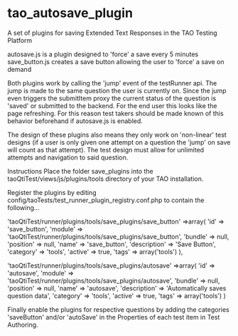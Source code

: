 # tao_autosave_plugin
 A set of plugins for saving Extended Text Responses in the TAO Testing Platform

autosave.js is a plugin designed to 'force' a save every 5 minutes
save_button.js creates a save button allowing the user to 'force' a save on demand

Both plugins work by calling the 'jump' event of the testRunner api. The jump is made to the same question the user is currently on. Since the jump even triggers the submitItem proxy the current status of the question is 'saved' or submitted to the backend. For the end user this looks like the page refreshing. For this reason test takers should be made known of this behavior beforehand if autosave.js is enabled.

The design of these plugins also means they only work on 'non-linear' test designs (if a user is only given one attempt on a question the 'jump' on save will count as that attempt). The test design must allow for unlimited attempts and navigation to said question.



Instructions
Place the folder save_plugins into the taoQtiTest/views/js/plugins/tools directory of your TAO installation.

Register the plugins by editing config/taoTests/test_runner_plugin_registry.conf.php to contain the following...

'taoQtiTest/runner/plugins/tools/save_plugins/save_button' =>array(
    'id' => 'save_button',
    'module' => 'taoQtiTest/runner/plugins/tools/save_plugins/save_button',
    'bundle' => null,
    'position' => null,
    'name' => 'save_button',
    'description' => 'Save Button',
    'category' => 'tools',
    'active' => true,
    'tags' => array('tools')
),

'taoQtiTest/runner/plugins/tools/save_plugins/autosave' =>array(
    'id' => 'autosave',
    'module' => 'taoQtiTest/runner/plugins/tools/save_plugins/autosave',
    'bundle' => null,
    'position' => null,
    'name' => 'autosave',
    'description' => 'Automatically saves question data',
    'category' => 'tools',
    'active' => true,
    'tags' => array('tools')
)


Finally enable the plugins for respective questions by adding the categories 'saveButton' and/or 'autoSave' in the Properties of each test item in Test Authoring.
